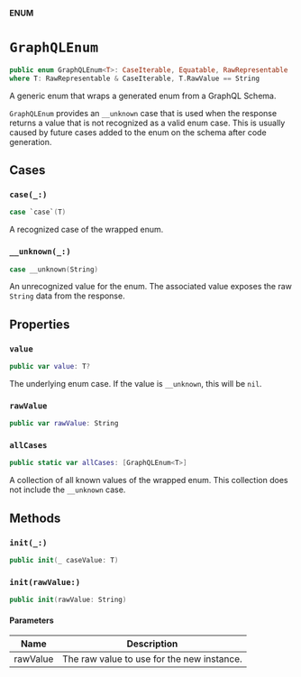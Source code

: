 **ENUM**

# `GraphQLEnum`

```swift
public enum GraphQLEnum<T>: CaseIterable, Equatable, RawRepresentable
where T: RawRepresentable & CaseIterable, T.RawValue == String
```

A generic enum that wraps a generated enum from a GraphQL Schema.

`GraphQLEnum` provides an `__unknown` case that is used when the response returns a value that
is not recognized as a valid enum case. This is usually caused by future cases added to the enum
on the schema after code generation.

## Cases
### `case(_:)`

```swift
case `case`(T)
```

A recognized case of the wrapped enum.

### `__unknown(_:)`

```swift
case __unknown(String)
```

An unrecognized value for the enum.
The associated value exposes the raw `String` data from the response.

## Properties
### `value`

```swift
public var value: T?
```

The underlying enum case. If the value is `__unknown`, this will be `nil`.

### `rawValue`

```swift
public var rawValue: String
```

### `allCases`

```swift
public static var allCases: [GraphQLEnum<T>]
```

A collection of all known values of the wrapped enum.
This collection does not include the `__unknown` case.

## Methods
### `init(_:)`

```swift
public init(_ caseValue: T)
```

### `init(rawValue:)`

```swift
public init(rawValue: String)
```

#### Parameters

| Name | Description |
| ---- | ----------- |
| rawValue | The raw value to use for the new instance. |